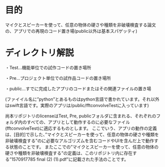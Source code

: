# 目的
マイクとスピーカーを使って、任意の物体の硬さや種類を非破壊検査する論文の、アプリでの再現のコード置き場(public以外は基本スパゲッティ)

# ディレクトリ解説

・Test...機能単位での試作コードの置き場所

・Pre...プロジェクト単位での試作品コードの置き場所

・public...すでに完成したアプリのコードまたはその関連ファイルの置き場

(ファイイル名に”python”とあるものはpython言語で書かれています。それ以外はswift言語です。実際のアプリは/public/fftconvolveTestに入っています)

尚本リポジトリのlicenseはTest, Pre, publicフォルダに含まれる、それぞれのフォルダ内のすべての、アプリとして動作するのに必要なファイル(fftconvolveTest)に適応するものとします。
ここでいう、アプリの動作の定義は、[目的]で示した、”マイクとスピーカーを使って、任意の物体の硬さや種類を非破壊検査する”のに必要なアルゴリズムを含むコードやUIを含んだ上で動作する状態のことです。
またここでの”マイクとスピーカーを使って、任意の物体の硬さや種類を非破壊検査する”の定義は、このリポジトリ内に存在する”1570917785 final (2) (1).pdf”に記載された手法のことです。
